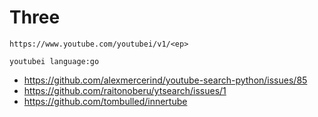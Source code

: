 # Three

~~~
https://www.youtube.com/youtubei/v1/<ep>
~~~

~~~
youtubei language:go
~~~

- https://github.com/alexmercerind/youtube-search-python/issues/85
- https://github.com/raitonoberu/ytsearch/issues/1
- https://github.com/tombulled/innertube

